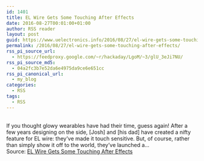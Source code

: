 ```yaml
---
id: 1401
title: EL Wire Gets Some Touching After Effects
date: 2016-08-27T00:01:00+01:00
author: RSS reader
layout: post
guid: https://www.uelectronics.info/2016/08/27/el-wire-gets-some-touching-after-effects/
permalink: /2016/08/27/el-wire-gets-some-touching-after-effects/
rss_pi_source_url:
  - https://feedproxy.google.com/~r/hackaday/LgoM/~3/glU_3eJi7NU/
rss_pi_source_md5:
  - 04a2fc3b7e52da6e4975da9ce6e651cc
rss_pi_canonical_url:
  - my_blog
categories:
  - RSS
tags:
  - RSS
---
```

&#013;  
If you thought glowy wearables have had their time, guess again! After a few years designing on the side, [Josh] and [his dad] have created a nifty feature for EL wire: they’ve made it touch sensitive. But, of course, rather than simply show it off to the world, they’ve launched a…&#013;  
Source: <a href="https://feedproxy.google.com/~r/hackaday/LgoM/~3/glU_3eJi7NU/" target="_blank">EL Wire Gets Some Touching After Effects</a>